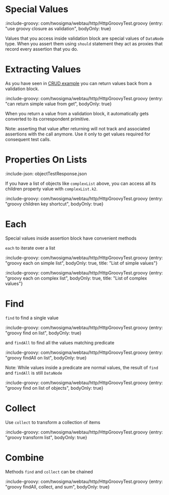 # Special Values

:include-groovy: com/twosigma/webtau/http/HttpGroovyTest.groovy {entry: "use groovy closure as validation", bodyOnly: true}

Values that you access inside validation block are special values of `DataNode` type. When you assert them using `should` statement
they act as proxies that record every assertion that you do. 


# Extracting Values

As you have seen in [CRUD example](REST/CRUD) you can return values back from a validation block.

:include-groovy: com/twosigma/webtau/http/HttpGroovyTest.groovy {entry: "can return simple value from get", bodyOnly: true}

When you return a value from a validation block, it automatically gets converted to its correspondent primitive. 

Note: asserting that value after returning will not track and associated assertions with the call anymore. Use it only
to get values required for consequent test calls.  

# Properties On Lists

:include-json: objectTestResponse.json

If you have a list of objects like `complexList` above, you can access all its children property value with `complexList.k2`.

:include-groovy: com/twosigma/webtau/http/HttpGroovyTest.groovy {entry: "groovy children key shortcut", bodyOnly: true}

# Each

Special values inside assertion block have convenient methods

`each` to iterate over a list

:include-groovy: com/twosigma/webtau/http/HttpGroovyTest.groovy {entry: "groovy each on simple list", bodyOnly: true, title: "List of simple values"}

:include-groovy: com/twosigma/webtau/http/HttpGroovyTest.groovy {entry: "groovy each on complex list", bodyOnly: true, title: "List of complex values"}


# Find

`find` to find a single value

:include-groovy: com/twosigma/webtau/http/HttpGroovyTest.groovy {entry: "groovy find on list", bodyOnly: true}


and `findAll` to find all the values matching predicate

:include-groovy: com/twosigma/webtau/http/HttpGroovyTest.groovy {entry: "groovy findAll on list", bodyOnly: true}

Note: While values inside a predicate are normal values, the result of `find` and `findAll` is still `DataNode`

:include-groovy: com/twosigma/webtau/http/HttpGroovyTest.groovy {entry: "groovy find on list of objects", bodyOnly: true}

# Collect

Use `collect` to transform a collection of items

:include-groovy: com/twosigma/webtau/http/HttpGroovyTest.groovy {entry: "groovy transform list", bodyOnly: true}

# Combine

Methods `find` and `collect` can be chained
 
:include-groovy: com/twosigma/webtau/http/HttpGroovyTest.groovy {entry: "groovy findAll, collect, and sum", bodyOnly: true}
